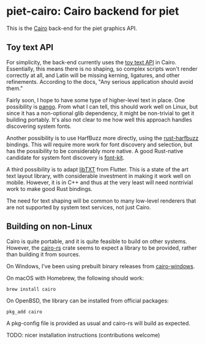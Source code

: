 # piet-cairo: Cairo backend for piet

This is the [Cairo](https://www.cairographics.org/) back-end for the piet graphics API.

## Toy text API

For simplicity, the back-end currently uses the [toy text API] in Cairo. Essentially, this means there is no shaping, so complex scripts won't render correctly at all, and Latin will be missing kerning, ligatures, and other refinements. According to the docs, "Any serious application should avoid them."

Fairly soon, I hope to have some type of higher-level text in place. One possibility is [pango]. From what I can tell, this should work well on Linux, but since it has a non-optional glib dependency, it might be non-trivial to get it building portably. It's also not clear to me how well this approach handles discovering system fonts.

Another possibility is to use HarfBuzz more directly, using the [rust-harfbuzz] bindings. This will require more work for font discovery and selection, but has the possibility to be considerably more native. A good Rust-native candidate for system font discovery is [font-kit].

A third possibility is to adapt [libTXT] from Flutter. This is a state of the art text layout library, with considerable investment in making it work well on mobile. However, it is in C++ and thus at the very least will need nontrivial work to make good Rust bindings.

The need for text shaping will be common to many low-level renderers that are not supported by system text services, not just Cairo.

## Building on non-Linux

Cairo is quite portable, and it is quite feasible to build on other systems. However, the [cairo-rs] crate seems to expect a library to be provided, rather than building it from sources.

On Windows, I've been using prebuilt binary releases from [cairo-windows].

On macOS with Homebrew, the following should work:

```shell
brew install cairo
```

On OpenBSD, the library can be installed from official packages:
```shell
pkg_add cairo
```
A pkg-config file is provided as usual and cairo-rs will build as expected.

TODO: nicer installation instructions (contributions welcome)

[Cairo]: https://www.cairographics.org/
[toy text API]: https://cairographics.org/manual/cairo-text.html#cairo-text.description
[cairo-rs]: https://crates.io/crates/cairo-rs
[cairo-windows]: https://github.com/preshing/cairo-windows
[pango]: https://github.com/gtk-rs/pango
[rust-harfbuzz]: https://github.com/servo/rust-harfbuzz
[libTXT]: https://github.com/flutter/flutter/issues/11092
[Gtk-rs requirements]: http://gtk-rs.org/docs/requirements.html
[font-kit]: https://github.com/pcwalton/font-kit
